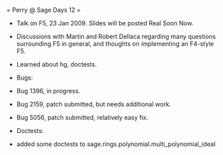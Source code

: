 = Perry @ Sage Days 12 =

 * Talk on F5, 23 Jan 2009. Slides will be posted Real Soon Now.

 * Discussions with Martin and Robert Dellaca regarding many questions surrounding F5 in general, and thoughts on implementing an F4-style F5.

 * Learned about hg, doctests.

 * Bugs:
  * Bug 1396, in progress.
  * Bug 2159, patch submitted, but needs additional work.
  * Bug 5056, patch submitted, relatively easy fix.

 * Doctests:
  * added some doctests to sage.rings.polynomial.multi_polynomial_ideal

